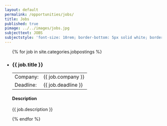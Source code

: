 ```yaml
---
layout: default
permalink: /opportunities/jobs/
title: Jobs
published: true
pimage: ../../images/jobs.jpg
subjecttext: JOBS
subjectstyle: 'font-size: 10rem; border-bottom: 5px solid white; border-top: 5px solid white;'
---
```


<!--TODO: Paginate-->
<div class="content-wrap">
	<ul class='job-list'>
	{% for job in site.categories.jobpostings %}
    	<li class='job-list-item'>
        	<h3>{{ job.title }}</h3>
            <table class='job-detail-table'>
           		<tr>
                	<td>Company:</td>
                    <td>{{ job.company }}</td>
                </tr>
            	<tr>
                	<td>Deadline:</td>
                    <td>{{ job.deadline }}</td>
                </tr>
            </table>
            <h4>Description</h4>
            <p>{{ job.description }}</p>
    	</li>
	{% endfor %}
	</ul>
</div>
